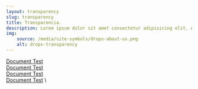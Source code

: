 ```yaml
---
layout: transparency
slug: transparency
title: Transparencia.
description: Lorem ipsum dolor sit amet consectetur adipisicing elit. Amet dolores consectetur voluptate eos cupiditate ea alias, distinctio corporis quis aspernatur consequuntur velit aliquam quae facere, dolorem ab aperiam animi doloribus.
img:
    source: /media/site-symbols/drops-about-us.png
    alt: drops-transparency
---
```

<a href="/media/documents/document_test.pdf" target="_blank">Document Test</a> \
<a href="/media/documents/document_test.pdf" target="_blank">Document Test</a> \
<a href="/media/documents/document_test.pdf" target="_blank">Document Test</a> \
<a href="/media/documents/document_test.pdf" target="_blank">Document Test</a> \